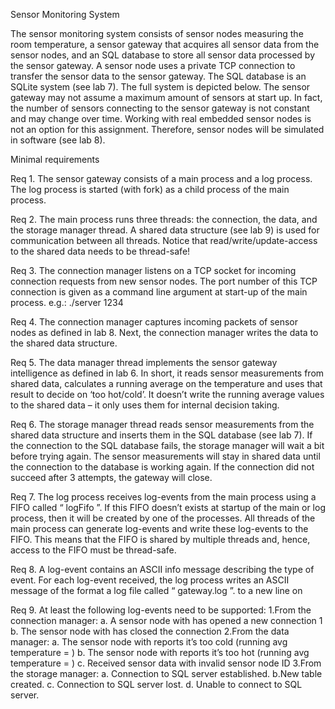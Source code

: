 Sensor Monitoring System

The sensor monitoring system consists of sensor nodes measuring the room temperature, a
sensor gateway that acquires all sensor data from the sensor nodes, and an SQL database to
store all sensor data processed by the sensor gateway. A sensor node uses a private TCP
connection to transfer the sensor data to the sensor gateway. The SQL database is an SQLite
system (see lab 7). The full system is depicted below.
The sensor gateway may not assume a maximum amount of sensors at start up. In fact, the
number of sensors connecting to the sensor gateway is not constant and may change over
time.
Working with real embedded sensor nodes is not an option for this assignment. Therefore,
sensor nodes will be simulated in software (see lab 8).



Minimal requirements

Req 1. The sensor gateway consists of a main process and a log process. The log process is
started (with fork) as a child process of the main process.

Req 2. The main process runs three threads: the connection, the data, and the storage
manager thread. A shared data structure (see lab 9) is used for communication
between all threads. Notice that read/write/update-access to the shared data needs to
be thread-safe!

Req 3. The connection manager listens on a TCP socket for incoming connection requests
from new sensor nodes. The port number of this TCP connection is given as a
command line argument at start-up of the main process. e.g.: ./server 1234

Req 4. The connection manager captures incoming packets of sensor nodes as defined in lab
8. Next, the connection manager writes the data to the shared data structure.

Req 5. The data manager thread implements the sensor gateway intelligence as defined in
lab 6. In short, it reads sensor measurements from shared data, calculates a running
average on the temperature and uses that result to decide on ‘too hot/cold’. It doesn’t
write the running average values to the shared data – it only uses them for internal
decision taking.

Req 6. The storage manager thread reads sensor measurements from the shared data
structure and inserts them in the SQL database (see lab 7). If the connection to the
SQL database fails, the storage manager will wait a bit before trying again. The
sensor measurements will stay in shared data until the connection to the database is
working again. If the connection did not succeed after 3 attempts, the gateway will
close.

Req 7. The log process receives log-events from the main process using a FIFO called
“ logFifo ”. If this FIFO doesn’t exists at startup of the main or log process, then it
will be created by one of the processes. All threads of the main process can generate
log-events and write these log-events to the FIFO. This means that the FIFO is
shared by multiple threads and, hence, access to the FIFO must be thread-safe.

Req 8. A log-event contains an ASCII info message describing the type of event. For each
log-event received, the log process writes an ASCII message of the format<sequence number> <timestamp> <log-event info message>
a log file called “ gateway.log ”.
to a new line on
  
Req 9. At least the following log-events need to be supported:
1.From the connection manager:
a. A sensor node with <sensorNodeID> has opened a new connection 1
b. The sensor node with <sensorNodeID> has closed the connection
2.From the data manager:
a. The sensor node with <sensorNodeID> reports it’s too cold (running avg
temperature = <value>)
b. The sensor node with <sensorNodeID> reports it’s too hot (running avg
temperature = <value>)
c. Received sensor data with invalid sensor node ID <node-ID>
3.From the storage manager:
a. Connection to SQL server established.
b.New table <name-of-table> created.
c. Connection to SQL server lost.
d. Unable to connect to SQL server.
